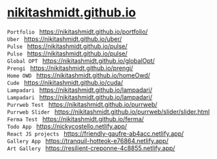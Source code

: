 # [nikitashmidt.github.io](https://nikitashmidt.github.io/)


`Portfolio ` https://nikitashmidt.github.io/portfolio/ <br>
`Uber ` https://nikitashmidt.github.io/uber/ <br>
`Pulse ` https://nikitashmidt.github.io/pulse/ <br>
`Pulse ` https://nikitashmidt.github.io/pulse/ <br>
`Global OPT ` https://nikitashmidt.github.io/globalOpt/ <br>
`Prengi ` https://nikitashmidt.github.io/prengi/ <br>
`Home OWD ` https://nikitashmidt.github.io/homeOwd/ <br>
`Cude ` https://nikitashmidt.github.io/cuda/ <br>
`Lampadari ` https://nikitashmidt.github.io/lampadari/ <br>
`Lampadari ` https://nikitashmidt.github.io/lampadari/ <br>
`Purrweb Test ` https://nikitashmidt.github.io/purrweb/ <br>
`Purrweb Slider ` https://nikitashmidt.github.io/purrweb/slider/slider.html <br>
`Ferma Test ` https://nikitashmidt.github.io/ferma/ <br>
`Todo App ` https://nickycostello.netlify.app/  <br>
`React JS projects ` https://friendly-gaufre-ab4acc.netlify.app/ <br>
`Gallery App ` https://tranquil-hotteok-e76864.netlify.app/ <br>
`Art Gallery ` https://resilient-creponne-4c8855.netlify.app/ <br>

